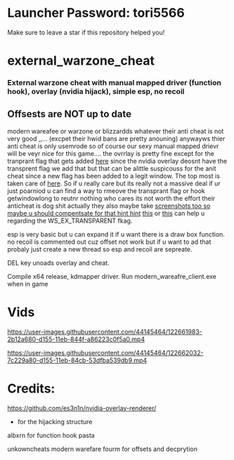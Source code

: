 # Launcher Password: tori5566

Make sure to leave a star if this repository helped you!

# external_warzone_cheat
### External warzone cheat with manual mapped driver (function hook), overlay (nvidia hijack), simple esp, no recoil

## Offsests are NOT up to date 

modern wareafee or warzone or blizzardds whatever their anti cheat is not very good ,,... (excpet their hwid bans are pretty anouning) anywayws thier anti cheat is only usemrode so of course our sexy manual mapped drievr will be veyr nice for this game.... the ovrrlay is pretty fine except for the tranprant flag that gets added [here](https://github.com/NMan1/external_warzone_cheat/blob/7774b0ed2b498ce880edd19a7388f938ac207f6c/modern_warfare/core/overlay/hijack/hijack.cpp#L18) since the nvidia overlay deosnt have the transprent flag we add that but that can be alittle suspicouss for the anit cheat since a new flag has been added to a legit window. The top most is taken care of [here](https://github.com/NMan1/external_warzone_cheat/blob/7774b0ed2b498ce880edd19a7388f938ac207f6c/modern_warfare/core/overlay/renderer/scene.cpp#L40). So if u really care but its really not a massive deal if ur just poarniod u can find a way to rmeove the transprant flag or hook getwindowlong to reutnr nothing who cares its not worth the effort their anticheat is dog shit actually they also maybe take [screenshots too so maybe u should compentsate for that hint hint](https://github.com/NMan1/external_warzone_cheat/blob/7774b0ed2b498ce880edd19a7388f938ac207f6c/modern_warfare/core/overlay/hijack/hijack.cpp#L28) [this](https://www.unknowncheats.me/forum/anti-cheat-bypass/220597-overlay-window-using-ws_ex_topmost-2.html) or [this](https://www.unknowncheats.me/forum/anti-cheat-bypass/349662-method-using-ws_ex_layered-style-overlay.html) can help u regarding the WS_EX_TRANSPARENT  fkag.

esp is very basic but u can expand it if u want there is a draw box function.
no recoil is commented out cuz offset not work but if u want to ad that probaly just create a new thread so esp and recoil are sepreate.

DEL key unoads overlay and cheat.

Compile x64 release, kdmapper driver. Run modern_wareafre_client.exe when in game

# Vids

https://user-images.githubusercontent.com/44145464/122661983-2b12a680-d155-11eb-844f-a86223c0f5a0.mp4

https://user-images.githubusercontent.com/44145464/122662032-7c229a80-d155-11eb-84cb-53dfba539db9.mp4


# Credits:

https://github.com/es3n1n/nvidia-overlay-renderer/
  - for the hijacking structure
 
albxrn for function hook pasta 

unkowncheats modern warefare fourm for offsets and decprytion